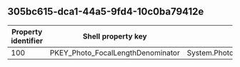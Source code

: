 ## 305bc615-dca1-44a5-9fd4-10c0ba79412e

Property identifier | Shell property key | Shell name | Alias
--- | --- | --- | ---
100 | PKEY_Photo_FocalLengthDenominator | System.Photo.FocalLengthDenominator | 

